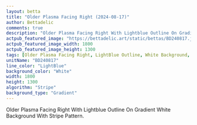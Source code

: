 ```yaml
---
layout: betta
title: "Older Plasma Facing Right (2024-08-17)"
author: Bettadelic
comments: true
description: "Older Plasma Facing Right With Lightblue Outline On Gradient White Background With Stripe Pattern."
actpub_featured_image: "https://bettadelic.art/static/bettas/BD240817.jpg"
actpub_featured_image_width: 1800
actpub_featured_image_height: 1300
tags: [Older Plasma Facing Right, LightBlue Outline, White Background, Gradient Background Pattern, Stripe Pattern, August 2024]
unitName: "BD240817"
line_color: "LightBlue"
background_color: "White"
width: 1800
height: 1300
algorithm: "Stripe"
background_type: "Gradient"
---
```


Older Plasma Facing Right With Lightblue Outline On Gradient White Background With Stripe Pattern.
